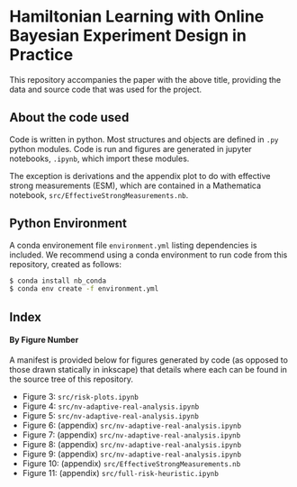 # Hamiltonian Learning with Online Bayesian Experiment Design in Practice

This repository accompanies the paper with the above title, providing the data and source code that was used for the project.

## About the code used

Code is written in python.
Most structures and objects are defined in `.py` python modules.
Code is run and figures are generated in jupyter notebooks, `.ipynb`, which import these modules.

The exception is derivations and the appendix plot to do with effective strong measurements (ESM), which are contained in a Mathematica notebook, `src/EffectiveStrongMeasurements.nb`.

## Python Environment

A conda environement file `environment.yml` listing dependencies is included. 
We recommend using a conda environment to run code from this repository, created as follows:

```bash
$ conda install nb_conda
$ conda env create -f environment.yml
```
## Index

#### By Figure Number

A manifest is provided below for figures generated by code (as opposed to those drawn statically in inkscape) that details where each can be found in the source tree of this repository.

- Figure 3: `src/risk-plots.ipynb`
- Figure 4: `src/nv-adaptive-real-analysis.ipynb`
- Figure 5: `src/nv-adaptive-real-analysis.ipynb`
- Figure 6: (appendix) `src/nv-adaptive-real-analysis.ipynb`
- Figure 7: (appendix) `src/nv-adaptive-real-analysis.ipynb`
- Figure 8: (appendix) `src/nv-adaptive-real-analysis.ipynb`
- Figure 9: (appendix) `src/nv-adaptive-real-analysis.ipynb`
- Figure 10: (appendix) `src/EffectiveStrongMeasurements.nb`
- Figure 11: (appendix) `src/full-risk-heuristic.ipynb`
